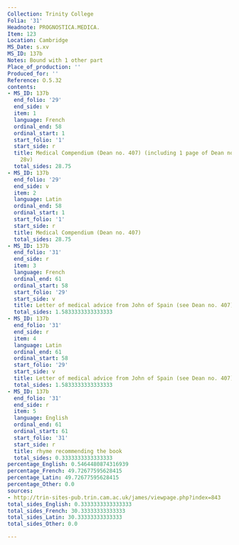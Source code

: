 ```yaml
---
Collection: Trinity College
Folia: '31'
Headnote: PROGNOSTICA.MEDICA.
Item: 123
Location: Cambridge
MS_Date: s.xv
MS_ID: 137b
Notes: Bound with 1 other part
Place_of_production: ''
Produced_for: ''
Reference: O.5.32
contents:
- MS_ID: 137b
  end_folio: '29'
  end_side: v
  item: 1
  language: French
  ordinal_end: 58
  ordinal_start: 1
  start_folio: '1'
  start_side: r
  title: Medical Compendium (Dean no. 407) (including 1 page of Dean no. 379 on fol.
    28v)
  total_sides: 28.75
- MS_ID: 137b
  end_folio: '29'
  end_side: v
  item: 2
  language: Latin
  ordinal_end: 58
  ordinal_start: 1
  start_folio: '1'
  start_side: r
  title: Medical Compendium (Dean no. 407)
  total_sides: 28.75
- MS_ID: 137b
  end_folio: '31'
  end_side: r
  item: 3
  language: French
  ordinal_end: 61
  ordinal_start: 58
  start_folio: '29'
  start_side: v
  title: Letter of medical advice from John of Spain (see Dean no. 407)
  total_sides: 1.5833333333333333
- MS_ID: 137b
  end_folio: '31'
  end_side: r
  item: 4
  language: Latin
  ordinal_end: 61
  ordinal_start: 58
  start_folio: '29'
  start_side: v
  title: Letter of medical advice from John of Spain (see Dean no. 407)
  total_sides: 1.5833333333333333
- MS_ID: 137b
  end_folio: '31'
  end_side: r
  item: 5
  language: English
  ordinal_end: 61
  ordinal_start: 61
  start_folio: '31'
  start_side: r
  title: rhyme recommending the book
  total_sides: 0.3333333333333333
percentage_English: 0.5464480874316939
percentage_French: 49.72677595628415
percentage_Latin: 49.72677595628415
percentage_Other: 0.0
sources:
- http://trin-sites-pub.trin.cam.ac.uk/james/viewpage.php?index=843
total_sides_English: 0.3333333333333333
total_sides_French: 30.33333333333333
total_sides_Latin: 30.33333333333333
total_sides_Other: 0.0

---
```


